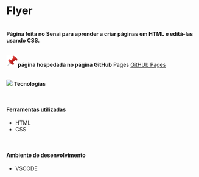 <h1>Flyer</h1>

<br>**Página feita no Senai para aprender a criar páginas em HTML e editá-las usando CSS.**

<br> <img src="https://github.com/Miguel1DM/Cartao-de-visitas/blob/main/img/alfinete.png" width = "30px"/>**página hospedada no página GitHub** Pages [GitHUb Pages](https://miguel1dm.github.io/Folder/)

<br> <img src="https://github.com/Miguel1DM/Folder/blob/main/img/ferramenta.png" width = "30px"/> **Tecnologias**

<br> <h4>Ferramentas utilizadas</h4>
* HTML
* CSS

<br><h4>Ambiente de desenvolvimento</h4>
* VSCODE
  







  




